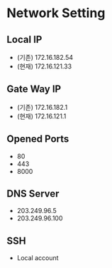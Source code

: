# Network Setting

## Local IP

- (기존) 172.16.182.54
- (현재) 172.16.121.33

## Gate Way IP

- (기존) 172.16.182.1
- (현재) 172.16.121.1

## Opened Ports

- 80
- 443
- 8000

## DNS Server

- 203.249.96.5
- 203.249.96.100

## SSH

- Local account